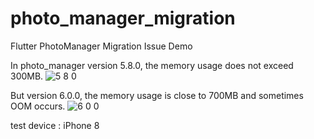 # photo_manager_migration
Flutter PhotoManager Migration Issue Demo

In photo_manager version 5.8.0, the memory usage does not exceed 300MB.
![5 8 0](https://user-images.githubusercontent.com/26322627/116773846-30c40800-aa93-11eb-89df-c1c74e6eb325.png)

But version 6.0.0, the memory usage is close to 700MB and sometimes OOM occurs.
![6 0 0](https://user-images.githubusercontent.com/26322627/116773848-33266200-aa93-11eb-9ab6-c6369f0fdefc.png)

test device : iPhone 8

